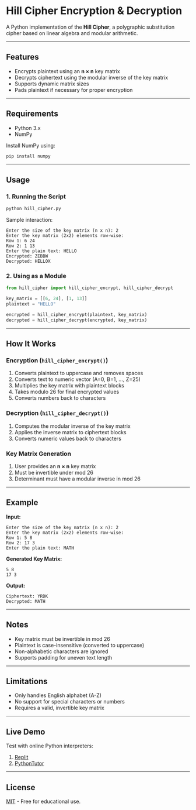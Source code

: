 # Hill Cipher Encryption & Decryption

A Python implementation of the **Hill Cipher**, a polygraphic substitution cipher based on linear algebra and modular arithmetic.

---

## Features
- Encrypts plaintext using an **n × n** key matrix  
- Decrypts ciphertext using the modular inverse of the key matrix  
- Supports dynamic matrix sizes  
- Pads plaintext if necessary for proper encryption  

---

## Requirements
- Python 3.x
- NumPy

Install NumPy using:
```sh
pip install numpy
```

---

## Usage
### 1. Running the Script
```sh
python hill_cipher.py
```
Sample interaction:
```
Enter the size of the key matrix (n x n): 2
Enter the key matrix (2x2) elements row-wise:
Row 1: 6 24
Row 2: 1 13
Enter the plain text: HELLO
Encrypted: ZEBBW
Decrypted: HELLOX
```

### 2. Using as a Module
```python
from hill_cipher import hill_cipher_encrypt, hill_cipher_decrypt

key_matrix = [[6, 24], [1, 13]]
plaintext = "HELLO"

encrypted = hill_cipher_encrypt(plaintext, key_matrix)
decrypted = hill_cipher_decrypt(encrypted, key_matrix)
```

---

## How It Works
### Encryption (`hill_cipher_encrypt()`)
1. Converts plaintext to uppercase and removes spaces
2. Converts text to numeric vector (A=0, B=1, ..., Z=25)
3. Multiplies the key matrix with plaintext blocks
4. Takes modulo 26 for final encrypted values
5. Converts numbers back to characters

### Decryption (`hill_cipher_decrypt()`)
1. Computes the modular inverse of the key matrix
2. Applies the inverse matrix to ciphertext blocks
3. Converts numeric values back to characters

### Key Matrix Generation
1. User provides an **n × n** key matrix
2. Must be invertible under mod 26
3. Determinant must have a modular inverse in mod 26

---

## Example
**Input:**
```
Enter the size of the key matrix (n x n): 2
Enter the key matrix (2x2) elements row-wise:
Row 1: 5 8
Row 2: 17 3
Enter the plain text: MATH
```
**Generated Key Matrix:**
```
5 8
17 3
```
**Output:**
```
Ciphertext: YRDK
Decrypted: MATH
```

---

## Notes
- Key matrix must be invertible in mod 26
- Plaintext is case-insensitive (converted to uppercase)
- Non-alphabetic characters are ignored
- Supports padding for uneven text length

---

## Limitations
- Only handles English alphabet (A-Z)
- No support for special characters or numbers
- Requires a valid, invertible key matrix

---

## Live Demo
Test with online Python interpreters:
1. [Replit](https://replit.com/)
2. [PythonTutor](https://pythontutor.com/render.html)

---

## License
[MIT](https://choosealicense.com/licenses/mit/) - Free for educational use.

